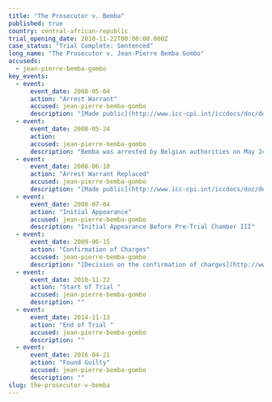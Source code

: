 ```yaml
---
title: "The Prosecutor v. Bemba"
published: true
country: central-african-republic
trial_opening_date: 2010-11-22T00:00:00.000Z
case_status: "Trial Complete: Sentenced"
long_name: "The Prosecutor v. Jean-Pierre Bemba Gombo"
accuseds:
  - jean-pierre-bemba-gombo
key_events:
  - event:
      event_date: 2008-05-04
      action: "Arrest Warrant"
      accused: jean-pierre-bemba-gombo
      description: "[Made public](http://www.icc-cpi.int/iccdocs/doc/doc1694691.pdf)"
  - event:
      event_date: 2008-05-24
      action:
      accused: jean-pierre-bemba-gombo
      description: "Bemba was arrested by Belgian authorities on May 24, 2008 and transferred to ICC custody thereafter. Charges were confirmed against him on June 15, 2009 by Pre-Trial Chamber II. His trial ended on November 13, 2014, and a trial judgment is forthcoming."
  - event:
      event_date: 2008-06-10
      action: "Arrest Warrant Replaced"
      accused: jean-pierre-bemba-gombo
      description: "[Made public](http://www.icc-cpi.int/iccdocs/doc/doc535163.pdf)"
  - event:
      event_date: 2008-07-04
      action: "Initial Appearance"
      accused: jean-pierre-bemba-gombo
      description: "Initial Appearance Before Pre-Trial Chamber III"
  - event:
      event_date: 2009-06-15
      action: "Confirmation of Charges"
      accused: jean-pierre-bemba-gombo
      description: "[Decision on the confirmation of charges](http://www.icc-cpi.int/iccdocs/doc/doc699541.pdf)"
  - event:
      event_date: 2010-11-22
      action: "Start of Trial "
      accused: jean-pierre-bemba-gombo
      description: ""
  - event:
      event_date: 2014-11-13
      action: "End of Trial "
      accused: jean-pierre-bemba-gombo
      description: ""
  - event:
      event_date: 2016-04-21
      action: "Found Guilty"
      accused: jean-pierre-bemba-gombo
      description: ""
slug: the-prosecutor-v-bemba
---
```

